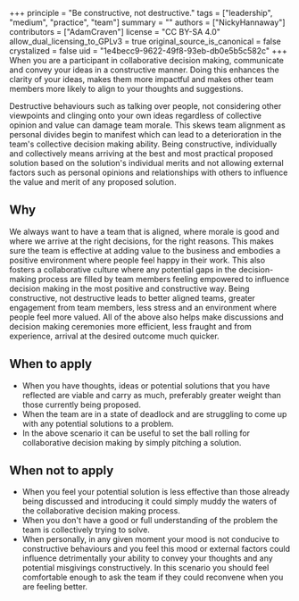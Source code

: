+++
principle = "Be constructive, not destructive."
tags = ["leadership", "medium", "practice", "team"]
summary = ""
authors = ["NickyHannaway"]
contributors = ["AdamCraven"]
license = "CC BY-SA 4.0"
allow_dual_licensing_to_GPLv3 = true
original_source_is_canonical = false
crystalized = false
uid = "1e4becc9-9622-49f8-93eb-db0e5b5c582c"
+++
When you are a participant in collaborative decision making, communicate and convey your ideas in a constructive manner. 
Doing this enhances the clarity of your ideas, makes them more impactful and makes other team members more likely to align to your thoughts and suggestions.

Destructive behaviours such as talking over people, not considering other viewpoints and clinging onto your own ideas regardless of collective opinion and value can damage team morale.
This skews team alignment as personal divides begin to manifest which can lead to a deterioration in the team's collective decision making ability.
Being constructive, individually and collectively means arriving at the best and most practical proposed solution based on the solution's individual merits and not allowing external factors
such as personal opinions and relationships with others to influence the value and merit of any proposed solution.

## Why
We always want to have a team that is aligned, where morale is good and where we arrive at the right decisions, for the right reasons. This makes sure the team is effective at adding value to the business and embodies a positive environment where people feel happy in their work. This also fosters a collaborative culture where any potential gaps in the decision-making process are filled by team members feeling empowered to influence
decision making in the most positive and constructive way. Being constructive, not destructive leads to better aligned teams, greater engagement from team members, less stress and an environment where people feel more valued. All of the above also helps make discussions and decision making ceremonies more efficient, less fraught and from experience, arrival at the desired outcome much quicker.

## When to apply
* When you have thoughts, ideas or potential solutions that you have reflected are viable and carry as much, preferably greater weight than those currently being proposed.
* When the team are in a state of deadlock and are struggling to come up with any potential solutions to a problem.
* In the above scenario it can be useful to set the ball rolling for collaborative decision making by simply pitching a solution.

## When not to apply
* When you feel your potential solution is less effective than those already being discussed and introducing it could simply muddy the waters of the collaborative decision making process.
* When you don't have a good or full understanding of the problem the team is collectively trying to solve.
* When personally, in any given moment your mood is not conducive to constructive behaviours and you feel this mood or external factors could influence detrimentally your ability to convey your thoughts 
and any potential misgivings constructively. In this scenario you should feel comfortable enough to ask the team if they could reconvene when you are feeling better.